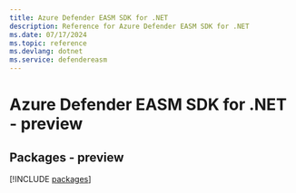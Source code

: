 ```yaml
---
title: Azure Defender EASM SDK for .NET
description: Reference for Azure Defender EASM SDK for .NET
ms.date: 07/17/2024
ms.topic: reference
ms.devlang: dotnet
ms.service: defendereasm
---
```

# Azure Defender EASM SDK for .NET - preview
## Packages - preview
[!INCLUDE [packages](defender-easm-index.md)]